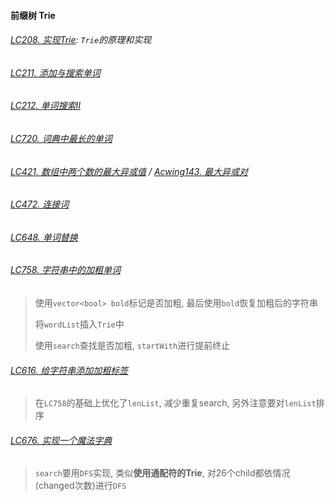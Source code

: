 #### 前缀树 Trie

###### [LC208. 实现Trie](/markdown/LC208.%20%E5%AE%9E%E7%8E%B0Trie.md): `Trie`的原理和实现

###### [LC211. 添加与搜索单词](/markdown/LC211.%20%E6%B7%BB%E5%8A%A0%E4%B8%8E%E6%90%9C%E7%B4%A2%E5%8D%95%E8%AF%8D.md)

###### [LC212. 单词搜索Ⅱ](/markdown/LC212.%20%E5%8D%95%E8%AF%8D%E6%90%9C%E7%B4%A2%E2%85%A1.md)

###### [LC720. 词典中最长的单词](/markdown/LC720.%20%E8%AF%8D%E5%85%B8%E9%87%8C%E6%9C%80%E9%95%BF%E7%9A%84%E5%8D%95%E8%AF%8D.md)

###### [LC421. 数组中两个数的最大异或值](/markdown/LC421.%20%E6%95%B0%E7%BB%84%E4%B8%AD%E4%B8%A4%E4%B8%AA%E6%95%B0%E7%9A%84%E6%9C%80%E5%A4%A7%E5%BC%82%E6%88%96%E5%80%BC.md) / [Acwing143. 最大异或对](/acwing/Section%202/6_Trie_%E6%9C%80%E5%A4%A7%E5%BC%82%E6%88%96%E5%AF%B9.cpp)

###### [LC472. 连接词](/markdown/LC472.%20%E8%BF%9E%E6%8E%A5%E8%AF%8D.md)

###### [LC648. 单词替换](/markdown/LC648.%20%E5%8D%95%E8%AF%8D%E6%9B%BF%E6%8D%A2.md)

###### [LC758. 字符串中的加粗单词](/workspace/758.%E5%AD%97%E7%AC%A6%E4%B8%B2%E4%B8%AD%E7%9A%84%E5%8A%A0%E7%B2%97%E5%8D%95%E8%AF%8D.cpp)
> 使用`vector<bool> bold`标记是否加粗, 最后使用`bold`恢复加粗后的字符串
> 
> 将`wordList`插入`Trie`中
> 
> 使用`search`查找是否加粗, `startWith`进行提前终止

###### [LC616. 给字符串添加加粗标签](/workspace/616.%E7%BB%99%E5%AD%97%E7%AC%A6%E4%B8%B2%E6%B7%BB%E5%8A%A0%E5%8A%A0%E7%B2%97%E6%A0%87%E7%AD%BE.cpp)
> 在`LC758`的基础上优化了`lenList`, 减少重复search, 另外注意要对`lenList`排序

###### [LC676. 实现一个魔法字典](/workspace/676.%E5%AE%9E%E7%8E%B0%E4%B8%80%E4%B8%AA%E9%AD%94%E6%B3%95%E5%AD%97%E5%85%B8.cpp)
> `search`要用`DFS`实现, 类似**使用通配符的Trie**, 对26个child都依情况(changed次数)进行`DFS`